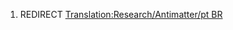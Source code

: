 1.  REDIRECT [Translation:Research/Antimatter/pt
    BR](Translation:Research/Antimatter/pt_BR "wikilink")
